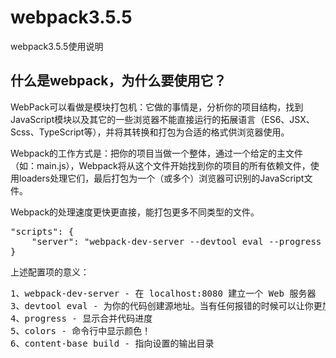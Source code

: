 # webpack3.5.5
webpack3.5.5使用说明

<h2>什么是webpack，为什么要使用它？</h2>
<p>WebPack可以看做是模块打包机：它做的事情是，分析你的项目结构，找到JavaScript模块以及其它的一些浏览器不能直接运行的拓展语言（ES6、JSX、Scss、TypeScript等），并将其转换和打包为合适的格式供浏览器使用。</p>
<p>Webpack的工作方式是：把你的项目当做一个整体，通过一个给定的主文件（如：main.js），Webpack将从这个文件开始找到你的项目的所有依赖文件，使用loaders处理它们，最后打包为一个（或多个）浏览器可识别的JavaScript文件。</p>
<p>Webpack的处理速度更快更直接，能打包更多不同类型的文件。</p>

<pre>
"scripts": {
    "server": "webpack-dev-server --devtool eval --progress --colors --hot"
}
</pre>
<p>上述配置项的意义：</p>
<pre>
1、webpack-dev-server - 在 localhost:8080 建立一个 Web 服务器
3、devtool eval - 为你的代码创建源地址。当有任何报错的时候可以让你更加精确地定位到文件和行号
4、progress - 显示合并代码进度
5、colors - 命令行中显示颜色！
6、content-base build - 指向设置的输出目录
</pre>

